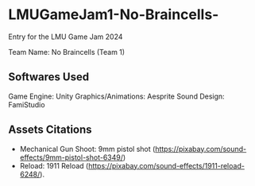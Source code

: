 # LMUGameJam1-No-Braincells-
Entry for the LMU Game Jam 2024

Team Name: No Braincells (Team 1)

## Softwares Used
Game Engine: Unity
Graphics/Animations: Aesprite
Sound Design: FamiStudio

## Assets Citations
* Mechanical Gun Shoot: 9mm pistol shot (https://pixabay.com/sound-effects/9mm-pistol-shot-6349/)
* Reload: 1911 Reload (https://pixabay.com/sound-effects/1911-reload-6248/).
